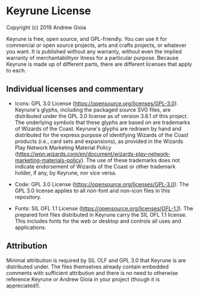 # Keyrune License

Copyright (c) 2019 Andrew Gioia 

Keyrune is free, open source, and GPL-friendly. You can use it for commercial or open source projects, arts and crafts projects, or whatever you want. It is published without any warranty, without even the implied warranty of merchantabilityor itness for a particular purpose. Because Keyrune is made up of different parts, there are different licenses that apply to each.

## Individual licenses and commentary

* Icons: GPL 3.0 License (https://opensource.org/licenses/GPL-3.0).
Keyrune's glyphs, including the packaged source SVG files, are distributed under the GPL 3.0 license as of version 3.6.1 of this project. The underlying symbols that these glyphs are based on are trademarks of Wizards of the Coast. Keyrune's glyphs are redrawn by hand and distributed for the express purpose of identifying Wizards of the Coast products (i.e., card sets and expansions), as provided in the Wizards Play Network Marketing Material Policy (https://wpn.wizards.com/en/document/wizards-play-network-marketing-materials-policy). The use of these trademarks does not indicate endorsement of Wizards of the Coast or other trademark holder, if any, by Keyrune, nor vice versa.

* Code: GPL 3.0 License (https://opensource.org/licenses/GPL-3.0).
The GPL 3.0 license applies to all non-font and non-icon files in this repository.

* Fonts: SIL OFL 1.1 License (https://opensource.org/licenses/OFL-1.1).
The prepared font files distributed in Keyrune carry the SIL OFL 1.1 license. This includes fonts for the web or desktop and controls all uses and applications.

## Attribution

Minimal attribution is required by SIL OLF and GPL 3.0 that Keyrune is are distributed under. The files themselves already contain embedded comments with sufficient attribution and there is no need to otherwise reference Keyrune or Andrew Gioia in your project (though it is appreciated!).
